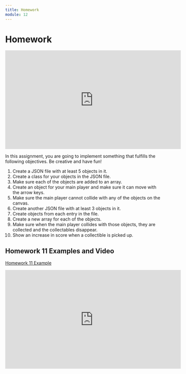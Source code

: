 ```yaml
---
title: Homework
module: 12
---
```


# Homework

<iframe width="560" height="315" src="https://www.youtube.com/embed/FnXhl_upy-0" frameborder="0" allow="accelerometer; autoplay; encrypted-media; gyroscope; picture-in-picture" allowfullscreen></iframe>

In this assignment, you are going to implement something that fulfills the following objectives. Be creative and have fun!

1. Create a JSON file with at least 5 objects in it.
2. Create a class for your objects in the JSON file.
3. Make sure each of the objects are added to an array.
4. Create an object for your main player and make sure it can move with the arrow keys.
5. Make sure the main player cannot collide with any of the objects on the canvas.
6. Create another JSON file with at least 3 objects in it.
7. Create objects from each entry in the file.
8. Create a new array for each of the objects.
9. Make sure when the main player collides with those objects, they are collected and the collectables disappear.
10. Show an increase in score when a collectible is picked up.

## Homework 11 Examples and Video

[Homework 11 Example](https://github.com/Montana-Media-Arts/441-WebTech-Spring2019/tree/master/Week%2013%20Examples)

<iframe width="560" height="315" src="https://www.youtube.com/embed/t597bDuB4Lk" frameborder="0" allow="accelerometer; autoplay; encrypted-media; gyroscope; picture-in-picture" allowfullscreen></iframe>
